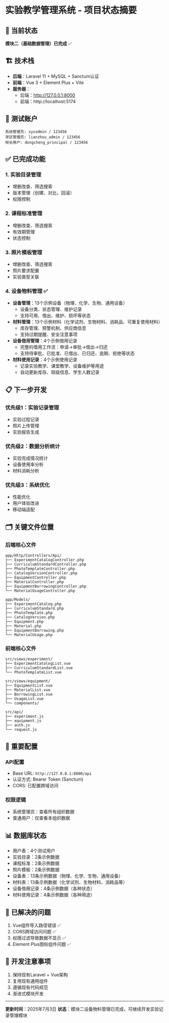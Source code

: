 # 实验教学管理系统 - 项目状态摘要

## 🎯 当前状态
**模块二（基础数据管理）已完成** ✅

## 🏗️ 技术栈
- **后端**：Laravel 11 + MySQL + Sanctum认证
- **前端**：Vue 3 + Element Plus + Vite
- **服务器**：
  - 后端：http://127.0.0.1:8000
  - 前端：http://localhost:5174

## 🔑 测试账户
```
系统管理员: sysadmin / 123456
学区管理员: lianzhou_admin / 123456  
校长用户: dongcheng_principal / 123456
```

## ✅ 已完成功能

### 1. 实验目录管理
- 增删改查、筛选搜索
- 版本管理（创建、对比、回滚）
- 权限控制

### 2. 课程标准管理  
- 增删改查、筛选搜索
- 有效期管理
- 状态控制

### 3. 照片模板管理
- 增删改查、筛选搜索
- 照片要求配置
- 实验类型关联

### 4. 设备物料管理 ✅
- **设备管理**：13个示例设备（物理、化学、生物、通用设备）
  - 设备分类、状态管理、维护记录
  - 支持可用、借出、维护、损坏等状态
- **材料管理**：13个示例材料（化学试剂、生物材料、消耗品、可重复使用材料）
  - 库存管理、预警机制、供应商信息
  - 支持过期提醒、安全注意事项
- **设备借用管理**：4个示例借用记录
  - 完整的借用工作流：申请→审批→借出→归还
  - 支持待审批、已批准、已借出、已归还、逾期、拒绝等状态
- **材料使用记录**：4个示例使用记录
  - 记录实验教学、课堂教学、设备维护等用途
  - 自动更新库存、班级信息、学生人数记录

## 📋 下一步开发

### 优先级1：实验记录管理
- 实验过程记录
- 照片上传管理
- 实验报告生成

### 优先级2：数据分析统计
- 实验完成情况统计
- 设备使用率分析
- 材料消耗分析

### 优先级3：系统优化
- 性能优化
- 用户体验改进
- 移动端适配

## 🗂️ 关键文件位置

### 后端核心文件
```
app/Http/Controllers/Api/
├── ExperimentCatalogController.php
├── CurriculumStandardController.php
├── PhotoTemplateController.php
├── CatalogVersionController.php
├── EquipmentController.php
├── MaterialController.php
├── EquipmentBorrowingController.php
└── MaterialUsageController.php

app/Models/
├── ExperimentCatalog.php
├── CurriculumStandard.php
├── PhotoTemplate.php
├── CatalogVersion.php
├── Equipment.php
├── Material.php
├── EquipmentBorrowing.php
└── MaterialUsage.php
```

### 前端核心文件
```
src/views/experiment/
├── ExperimentCatalogList.vue
├── CurriculumStandardList.vue
└── PhotoTemplateList.vue

src/views/equipment/
├── EquipmentList.vue
├── MaterialList.vue
├── BorrowingList.vue
├── UsageList.vue
└── components/

src/api/
├── experiment.js
├── equipment.js
├── auth.js
└── request.js
```

## 🔧 重要配置

### API配置
- Base URL: `http://127.0.0.1:8000/api`
- 认证方式: Bearer Token (Sanctum)
- CORS: 已配置跨域访问

### 权限逻辑
- 系统管理员：查看所有组织数据
- 普通用户：仅查看本组织数据

## 📊 数据库状态
- 用户表：4个测试用户
- 实验目录：2条示例数据
- 课程标准：2条示例数据
- 照片模板：2条示例数据
- 设备表：13条示例数据（物理、化学、生物、通用设备）
- 材料表：13条示例数据（化学试剂、生物材料、消耗品等）
- 设备借用记录：4条示例数据（各种状态）
- 材料使用记录：4条示例数据（各种用途）

## 🚨 已解决的问题
1. Vue组件导入路径错误 ✅
2. CORS跨域访问问题 ✅
3. 权限过滤导致数据不显示 ✅
4. Element Plus图标组件问题 ✅

## 📝 开发注意事项
1. 保持现有Laravel + Vue架构
2. 复用现有通用组件
3. 遵循现有代码规范
4. 渐进式模块开发

---
**更新时间**：2025年7月3日
**状态**：模块二设备物料管理已完成，可继续开发实验记录管理模块
